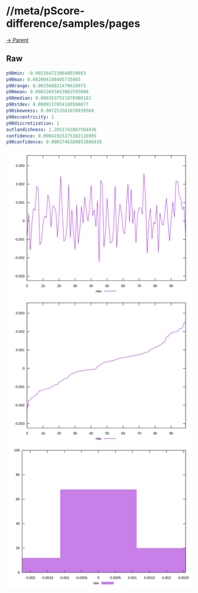 
# //meta/pScore-difference/samples/pages

[→ Parent](../..)


## Raw


```yaml
p90min: -0.0015647130648939083
p90max: 0.002004108405735065
p90range: 0.003568821470628973
p90mean: 0.00022655053062595008
p90median: 0.0003537521870988181
p90stdev: 0.0009117054160560077
p90skewness: 0.007253581078939569
p90eccentricity: 1
p90discretization: 1
outlandishness: 1.2051742867504436
confidence: 0.00041925375382116995
p90confidence: 0.0003746380853886018

```

![PLOT: raw-values](./raw/values.svg)![PLOT: raw-sorted](./raw/sorted.svg)![PLOT: raw-histogram](./raw/histogram.svg)